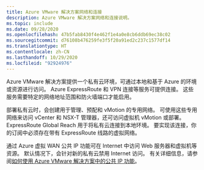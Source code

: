 ```yaml
---
title: Azure VMware 解决方案网络和连接
description: Azure VMware 解决方案网络和连接说明。
ms.topic: include
ms.date: 09/28/2020
ms.openlocfilehash: 47b5fab8430f4e462f1e4a0e8cb6ddb69ec38c02
ms.sourcegitcommit: d76108b476259fe3f5f20a91ed2c237c1577df14
ms.translationtype: HT
ms.contentlocale: zh-CN
ms.lasthandoff: 10/29/2020
ms.locfileid: "92924976"
---
```

<!-- Used in introduction.md and concepts-networking.md -->

Azure VMware 解决方案提供一个私有云环境，可通过本地和基于 Azure 的环境或资源进行访问。 Azure ExpressRoute 和 VPN 连接等服务可提供连接。 这些服务需要特定的网络地址范围和防火墙端口才能启用。

部署私有云时，会创建用于管理、预配和 vMotion 的专用网络。 可使用这些专用网络来访问 vCenter 和 NSX-T 管理器，还可访问虚拟机 vMotion 或部署。  ExpressRoute Global Reach 用于将私有云连接到本地环境。 要实现该连接，你的订阅中必须存在带有 ExpressRoute 线路的虚拟网络。

通过 Azure 虚拟 WAN 公共 IP 功能可在 Internet 中访问 Web 服务器和虚拟机等资源。  默认情况下，会针对新的私有云禁用 Internet 访问。 有关详细信息，请参阅[如何使用 Azure VMware 解决方案中的公共 IP 功能](../public-ip-usage.md)。